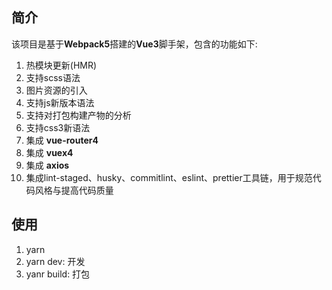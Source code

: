 ## 简介
该项目是基于**Webpack5**搭建的**Vue3**脚手架，包含的功能如下:

1. 热模块更新(HMR)
2. 支持scss语法
3. 图片资源的引入
4. 支持js新版本语法
5. 支持对打包构建产物的分析
6. 支持css3新语法
7. 集成 **vue-router4**
8. 集成 **vuex4**
9. 集成 **axios**
10. 集成lint-staged、husky、commitlint、eslint、prettier工具链，用于规范代码风格与提高代码质量

## 使用
1. yarn
2. yarn dev: 开发
3. yanr build: 打包
